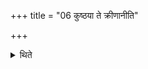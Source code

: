 +++
title = "06 कुष्ठया ते क्रीणानीति"

+++

<details><summary>थिते</summary>

कुष्ठया ते क्रीणानीति द्वितीयम् । शफेन ते क्रीणानीति तृतीयम् । पदा ते क्रीणानीति चतुर्थम् ६
</details>
